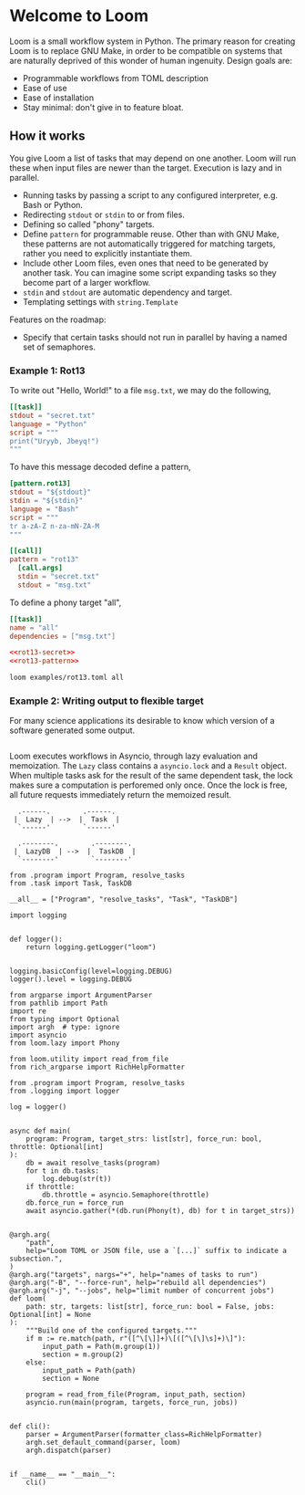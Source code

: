 # Welcome to Loom
Loom is a small workflow system in Python. The primary reason for creating Loom is to replace GNU Make, in order to be compatible on systems that are naturally deprived of this wonder of human ingenuity. Design goals are:

- Programmable workflows from TOML description
- Ease of use
- Ease of installation
- Stay minimal: don't give in to feature bloat.

## How it works
You give Loom a list of tasks that may depend on one another. Loom will run these when input files are newer than the target. Execution is lazy and in parallel.

- Running tasks by passing a script to any configured interpreter, e.g. Bash or Python.
- Redirecting `stdout` or `stdin` to or from files.
- Defining so called "phony" targets.
- Define `pattern` for programmable reuse. Other than with GNU Make, these patterns are not automatically triggered for matching targets, rather you need to explicitly instantiate them.
- Include other Loom files, even ones that need to be generated by another task. You can imagine some script expanding tasks so they become part of a larger workflow.
- `stdin` and `stdout` are automatic dependency and target.
- Templating settings with `string.Template`

Features on the roadmap:
- Specify that certain tasks should not run in parallel by having a named set of semaphores.

### Example 1: Rot13
To write out "Hello, World!" to a file `msg.txt`, we may do the following,

``` {.toml #rot13-secret}
[[task]]
stdout = "secret.txt"
language = "Python"
script = """
print("Uryyb, Jbeyq!")
"""
```

To have this message decoded define a pattern,

``` {.toml #rot13-pattern}
[pattern.rot13]
stdout = "${stdout}"
stdin = "${stdin}"
language = "Bash"
script = """
tr a-zA-Z n-za-mN-ZA-M
"""

[[call]]
pattern = "rot13"
  [call.args]
  stdin = "secret.txt"
  stdout = "msg.txt"
```

To define a phony target "all",

``` {.toml file=examples/rot13.toml}
[[task]]
name = "all"
dependencies = ["msg.txt"]

<<rot13-secret>>
<<rot13-pattern>>
```

``` {.bash .eval}
loom examples/rot13.toml all
```

### Example 2: Writing output to flexible target
For many science applications its desirable to know which version of a software generated some output.

``` {.toml file=examples/versioned_output.toml}

```

Loom executes workflows in Asyncio, through lazy evaluation and memoization.
The `Lazy` class contains a `asyncio.lock` and a `Result` object. When multiple
tasks ask for the result of the same dependent task, the lock makes sure a
computation is perforemed only once. Once the lock is free, all future requests
immediately return the memoized result.

      .------.        .------. 
     |  Lazy  | -->  |  Task  |
      `------'        `------' 

      .--------.        .--------. 
     |  LazyDB  | -->  |  TaskDB  |
      `--------'        `--------' 



``` {.python file=loom/__init__.py}
from .program import Program, resolve_tasks
from .task import Task, TaskDB

__all__ = ["Program", "resolve_tasks", "Task", "TaskDB"]
```


``` {.python file=loom/logging.py}
import logging


def logger():
    return logging.getLogger("loom")


logging.basicConfig(level=logging.DEBUG)
logger().level = logging.DEBUG
```

``` {.python file=loom/cli.py}
from argparse import ArgumentParser
from pathlib import Path
import re
from typing import Optional
import argh  # type: ignore
import asyncio
from loom.lazy import Phony

from loom.utility import read_from_file
from rich_argparse import RichHelpFormatter

from .program import Program, resolve_tasks
from .logging import logger

log = logger()


async def main(
    program: Program, target_strs: list[str], force_run: bool, throttle: Optional[int]
):
    db = await resolve_tasks(program)
    for t in db.tasks:
        log.debug(str(t))
    if throttle:
        db.throttle = asyncio.Semaphore(throttle)
    db.force_run = force_run
    await asyncio.gather(*(db.run(Phony(t), db) for t in target_strs))


@argh.arg(
    "path",
    help="Loom TOML or JSON file, use a `[...]` suffix to indicate a subsection.",
)
@argh.arg("targets", nargs="+", help="names of tasks to run")
@argh.arg("-B", "--force-run", help="rebuild all dependencies")
@argh.arg("-j", "--jobs", help="limit number of concurrent jobs")
def loom(
    path: str, targets: list[str], force_run: bool = False, jobs: Optional[int] = None
):
    """Build one of the configured targets."""
    if m := re.match(path, r"([^\[\]]+)\[([^\[\]\s]+)\]"):
        input_path = Path(m.group(1))
        section = m.group(2)
    else:
        input_path = Path(path)
        section = None

    program = read_from_file(Program, input_path, section)
    asyncio.run(main(program, targets, force_run, jobs))


def cli():
    parser = ArgumentParser(formatter_class=RichHelpFormatter)
    argh.set_default_command(parser, loom)
    argh.dispatch(parser)


if __name__ == "__main__":
    cli()
```
